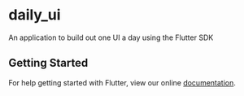 # daily_ui

An application to build out one UI a day using the Flutter SDK

## Getting Started

For help getting started with Flutter, view our online
[documentation](https://flutter.io/).
